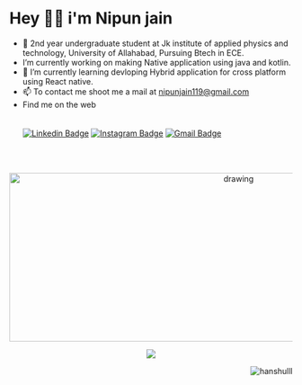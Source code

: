 # Hey 🙋‍♂️ i'm Nipun jain 
* 🔭  2nd year undergraduate student at Jk institute of applied physics and technology, University of Allahabad, Pursuing Btech in ECE.
* I’m currently working on making Native application using java and kotlin.
* 🌱  I’m currently learning devloping Hybrid application for cross platform using React native.
* 📫  To contact me shoot me a mail at nipunjain119@gmail.com
* Find me on the web  
<br></br>
      [![Linkedin Badge](https://img.shields.io/badge/-NipunJain-blue?style=flat-square&logo=Linkedin&logoColor=white&link=https://linkedin.com/in/nipun-jain-49b0521b8/)](https://linkedin.com/in/nipun-jain-49b0521b8/)
      [![Instagram Badge](https://img.shields.io/badge/-NipunJain-purple?style=flat-square&logo=instagram&logoColor=white&link=https://www.instagram.com/_nipun18/)](https://www.instagram.com/_nipun18/)
      [![Gmail Badge](https://img.shields.io/badge/-GMail-c14438?style=flat-square&logo=Gmail&logoColor=white&link=mailto:nipunjain119@gmail.com)](mailto:nipunjain119@gmail.com)
                
<br></br>
<p align="center"> <img src="https://activity-graph.herokuapp.com/graph?username=codenipun&theme=xcode" alt="drawing" width="800px" height="300px"/>
<p align="center"> <img src=https://github-readme-stats.vercel.app/api/?username=codenipun&show_icons=true&count_private=true&showicons=true />       
<p align="right"> <img src="https://komarev.com/ghpvc/?username=codenipun&label=visitors%20&color=129e00&style=plastic" alt="hanshulll" /> 
